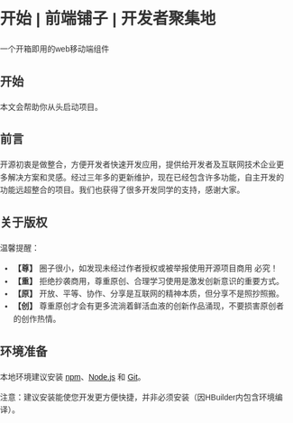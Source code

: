 <!DOCTYPE html>
<html lang="en">
<head>
<meta charset="UTF-8">
<meta name="viewport" content="width=device-width, initial-scale=1.0">
<title>开始 | 前端铺子 | 开发者聚集地</title>
<style>
  body {
    font-family: Arial, sans-serif;
    line-height: 1.6;
    margin: 0;
    padding: 0;
    color: #333;
  }

  h1, h2, h3, h4, h5, h6 {
    font-weight: bold;
    color: #333;
    margin-top: 20px;
    margin-bottom: 10px;
  }

  a {
    color: #06c;
    text-decoration: none;
  }

  a:hover {
    text-decoration: underline;
  }

  pre, code {
    background-color: #eee;
    border-radius: 5px;
    padding: 10px;
    font-family: 'Courier New', monospace;
  }

  ul, ol {
    padding-left: 20px;
    margin: 10px 0;
  }

  blockquote {
    background-color: #f9f9f9;
    border-left: 5px solid #ccc;
    padding: 10px;
    margin: 20px 0;
  }

  table {
    width: 100%;
    border-collapse: collapse;
    margin-bottom: 20px;
  }

  th, td {
    border: 1px solid #ddd;
    padding: 10px;
    text-align: left;
  }

  th {
    background-color: #f2f2f2;
  }

  .tools-list {
    list-style: none;
    padding: 0;
  }

  .tools-list li {
    margin: 5px 0;
  }

  .tools-list li:before {
    content: '- ';
    font-weight: bold;
  }
</style>
</head>
<body>
  <h1>开始 | 前端铺子 | 开发者聚集地</h1>
  <p>一个开箱即用的web移动端组件</p>

  <h2>开始</h2>
  <p>本文会帮助你从头启动项目。</p>

  <h2>前言</h2>
  <p>开源初衷是做整合，方便开发者快速开发应用，提供给开发者及互联网技术企业更多解决方案和灵感。经过三年多的更新维护，现在已经包含许多功能，自主开发的功能远超整合的项目。我们也获得了很多开发同学的支持，感谢大家。</p>

  <h2>关于版权</h2>
  <p>温馨提醒：</p>
  <ul>
    <li><strong>【尊】</strong> 圈子很小，如发现未经过作者授权或被举报使用开源项目商用 必究！</li>
    <li><strong>【重】</strong> 拒绝抄袭商用，尊重原创、合理学习使用是激发创新意识的重要方式。</li>
    <li><strong>【原】</strong> 开放、平等、协作、分享是互联网的精神本质，但分享不是照抄照搬。</li>
    <li><strong>【创】</strong> 尊重原创才会有更多流淌着鲜活血液的创新作品涌现，不要损害原创者的创作热情。</li>
  </ul>

  <h2>环境准备</h2>
  <p>本地环境建议安装 <a href="https://www.npmjs.com/">npm</a>、<a href="http://nodejs.org/">Node.js</a> 和 <a href="https://git-scm.com/">Git</a>。</p>
  <p>注意：建议安装能使您开发更方便快捷，并非必须安装（因HBuilder内包含环境编译）。</p>

  <!-- 更多内容... -->

</body>
</html>